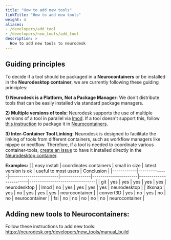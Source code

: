 ```yaml
---
title: "How to add new tools"
linkTitle: "How to add new tools"
weight: 4
aliases:
- /developers/add_tool
- /developers/new_tools/add_tool
description: >
  How to add new tools to neurodesk
---
```


## Guiding principles 
To decide if a tool should be packaged in a **Neurocontainers** or be installed in the **Neurodesktop container**, we are currently following these guiding principles:

**1) Neurodesk is a Platform, Not a Package Manager:** We don't distribute tools that can be easily installed via standard package managers.

**2) Multiple versions of tools:** Neurodesk supports the use of multiple versions of a tool in parallel via [lmod]( https://lmod.readthedocs.io/en/latest). If a tool doesn't support this, follow [this instruction](#adding-new-tools-to-neurocontainers) to package it in [Neurocontainers](https://github.com/NeuroDesk/neurocontainers).

**3) Inter-Container Tool Linking:** Neurodesk is designed to facilitate the linking of tools from different containers, such as workflow managers like nipype or nextflow. Therefore, if a tool is needed to coordinate various container-tools, [create an issue](https://github.com/NeuroDesk/neurodesktop/issues/new) to have it installed directly in the [Neurodesktop container](https://github.com/NeuroDesk/neurodesktop).

**Examples:**
|            | easy install | coordinates containers | small in size | latest version is ok | useful to most users   | Conclusion                     |
|------------|--------------|------------------------|---------------|----------------------|------------------------|--------------------------------|
| git        | yes          | yes                    | yes           | yes                  | yes                    | neurodesktop                   |
| lmod       | no           | yes                    | yes           | yes                  | yes                    | neurodesktop                   |
| itksnap    | yes          | no                     | yes           | yes                  | yes                    | neurocontainer                     |
| convert3D  | yes          | no                     | yes           | no                   | no                     | neurocontainer                      |
| fsl        | no           | no                     | no            | no                   | no                     | neurocontainer                      |


## Adding new tools to Neurocontainers:
Follow these instructions to add new tools: https://neurodesk.org/developers/new_tools/manual_build
